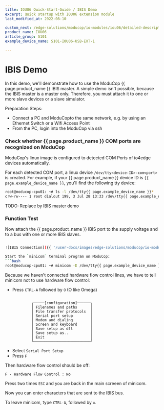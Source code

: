 ```yaml
---
title: IOU06 Quick-Start-Guide / IBIS Demo
excerpt: Quick startup with IOU06 extension module
last_modified_at: 2022-08-10

custom_next: /edge-solutions/moducop/io-modules/iou06/detailed-description/
product_name: IOU06
article_group: S101
example_device_name: S101-IOU06-USB-EXT-1

---
```


# IBIS Demo

In this demo, we'll demonstrate how to use the ModuCop {{ page.product_name }} IBIS master. A simple demo isn't possible, because the IBIS master is a master only. Therefore, you must attach it to one or more slave devices or a slave simulator.

Preparation Steps:
* Connect a PC and ModuCopto the same network, e.g. by using an Ethernet Switch or a Wifi Access Point
* From the PC, login into the ModuCop via ssh

### Check whether {{ page.product_name }} COM ports are recognized on ModuCop

ModuCop's linux image is configured to detected COM Ports of io4edge devices automatically.

For each detected COM port, a linux device `/dev/tty<device-ID>-com<port>` is created. For example, if your {{ page.product_name }} device ID is `{{ page.example_device_name }}`, you'll find the following tty device:

```bash
root@moducop-cpu01: ~# ls -l /dev/tty{{ page.example_device_name }}*
crw-rw---- 1 root dialout 199, 3 Jul 28 13:33 /dev/tty{{ page.example_device_name }}-ibis
```

TODO: Replace by IBIS master demo
### Function Test
Now attach the {{ page.product_name }} IBIS port to the supply voltage and to a bus with one or more IBIS slaves.

```bash

![IBIS Connection]({{ '/user-docs/images/edge-solutions/moducop/io-modules/iou06/iou06-qs-com-loop.svg' | relative_url }}){: style="width: 10%"}

Start the `minicom` terminal program on ModuCop:
```bash
root@moducop-cpu01: ~# minicom -D /dev/tty{{ page.example_device_name }}-com1 -b 1200
```
Because we haven't connected hardware flow control lines, we have to tell minicom not to use hardware flow control:
* Press `CTRL-A` followed by `O` (O like Omega)
```

            ┌─────[configuration]──────┐
            │ Filenames and paths      │
            │ File transfer protocols  │
            │ Serial port setup        │
            │ Modem and dialing        │
            │ Screen and keyboard      │
            │ Save setup as dfl        │
            │ Save setup as..          │
            │ Exit                     │
            └──────────────────────────┘
```
* Select `Serial Port Setup`
* Press `F`

Then hardware flow control should be off:
```
F - Hardware Flow Control : No
```
Press two times `ESC` and you are back in the main screeen of minicom.

Now you can enter characters that are sent to the IBIS bus.

To leave minicom, type `CTRL-A`, followed by `x`.
